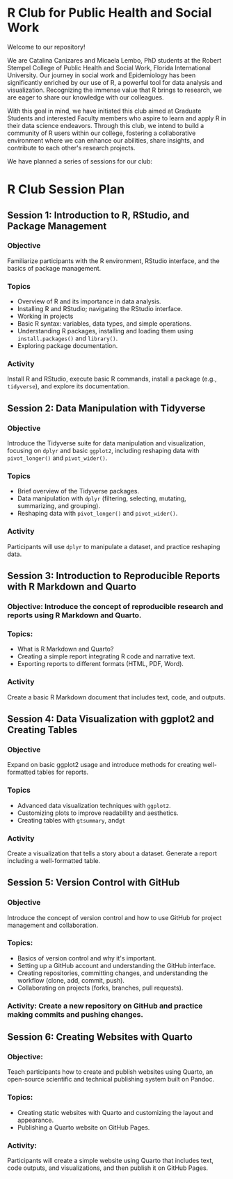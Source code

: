 # R Club for Public Health and Social Work

Welcome to our repository! 

We are Catalina Canizares and Micaela Lembo, PhD students at the Robert Stempel College of Public Health and Social Work, Florida International University. Our journey in social work and Epidemiology has been significantly enriched by our use of R, a powerful tool for data analysis and visualization. Recognizing the immense value that R brings to research, we are eager to share our knowledge with our colleagues.

With this goal in mind, we have initiated this club aimed at Graduate Students and interested Faculty members who aspire to learn and apply R in their data science endeavors. Through this club, we intend to build a community of R users within our college, fostering a collaborative environment where we can enhance our abilities, share insights, and contribute to each other's research projects.

We have planned a series of sessions for our club:

# **R Club Session Plan**

## Session 1: Introduction to R, RStudio, and Package Management

### Objective
Familiarize participants with the R environment, RStudio interface, and the basics of package management.

### Topics
- Overview of R and its importance in data analysis.
- Installing R and RStudio; navigating the RStudio interface.
- Working in projects
- Basic R syntax: variables, data types, and simple operations.
- Understanding R packages, installing and loading them using `install.packages()` and `library()`.
- Exploring package documentation.

### Activity
Install R and RStudio, execute basic R commands, install a package (e.g., `tidyverse`), and explore its documentation.

## Session 2: Data Manipulation with Tidyverse

### Objective
Introduce the Tidyverse suite for data manipulation and visualization, focusing on `dplyr` and basic `ggplot2`, including reshaping data with `pivot_longer()` and `pivot_wider()`.

### Topics
- Brief overview of the Tidyverse packages.
- Data manipulation with `dplyr` (filtering, selecting, mutating, summarizing, and grouping).
- Reshaping data with `pivot_longer()` and `pivot_wider()`.

### Activity
Participants will use `dplyr` to manipulate a dataset, and practice reshaping data.

## Session 3: Introduction to Reproducible Reports with R Markdown and Quarto

### Objective: Introduce the concept of reproducible research and reports using R Markdown and Quarto.

### Topics:
- What is R Markdown and Quarto?
- Creating a simple report integrating R code and narrative text.
- Exporting reports to different formats (HTML, PDF, Word).

### Activity
Create a basic R Markdown document that includes text, code, and outputs.


## Session 4: Data Visualization with ggplot2 and Creating Tables

### Objective
Expand on basic ggplot2 usage and introduce methods for creating well-formatted tables for reports.

### Topics
- Advanced data visualization techniques with `ggplot2`.
- Customizing plots to improve readability and aesthetics.
- Creating tables with `gtsummary`, and`gt`  

### Activity
Create a visualization that tells a story about a dataset. Generate a report including a well-formatted table.

## Session 5: Version Control with GitHub

### Objective
Introduce the concept of version control and how to use GitHub for project management and collaboration.

### Topics:
- Basics of version control and why it's important.
- Setting up a GitHub account and understanding the GitHub interface.
- Creating repositories, committing changes, and understanding the workflow (clone, add, commit, push).
- Collaborating on projects (forks, branches, pull requests).

### Activity: Create a new repository on GitHub and practice making commits and pushing changes.

## Session 6: Creating Websites with Quarto

### Objective:
Teach participants how to create and publish websites using Quarto, an open-source scientific and technical publishing system built on Pandoc.

### Topics:
- Creating static websites with Quarto and customizing the layout and appearance.
- Publishing a Quarto website on GitHub Pages.

### Activity: 
Participants will create a simple website using Quarto that includes text, code outputs, and visualizations, and then publish it on GitHub Pages.




